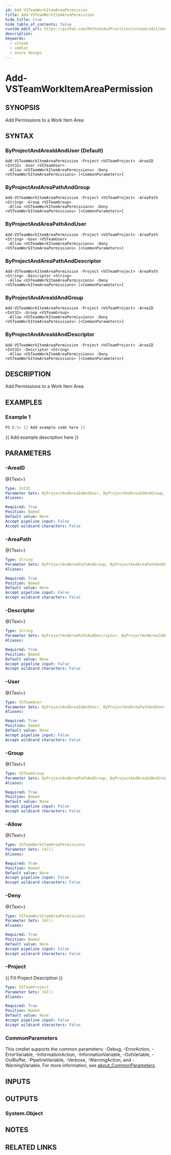 ```yaml
---
id: Add-VSTeamWorkItemAreaPermission
title: Add-VSTeamWorkItemAreaPermission
hide_title: true
hide_table_of_contents: false
custom_edit_url: https://github.com/MethodsAndPractices/vsteam/edit/master/.docs/Add-VSTeamWorkItemAreaPermission.md
description: 
keywords:
  - vsteam
  - cmdlet
  - azure devops
---
```


# Add-VSTeamWorkItemAreaPermission

## SYNOPSIS
Add Permissions to a Work Item Area

## SYNTAX

### ByProjectAndAreaIdAndUser (Default)
```
Add-VSTeamWorkItemAreaPermission -Project <VSTeamProject> -AreaID <Int32> -User <VSTeamUser>
 -Allow <VSTeamWorkItemAreaPermissions> -Deny <VSTeamWorkItemAreaPermissions> [<CommonParameters>]
```

### ByProjectAndAreaPathAndGroup
```
Add-VSTeamWorkItemAreaPermission -Project <VSTeamProject> -AreaPath <String> -Group <VSTeamGroup>
 -Allow <VSTeamWorkItemAreaPermissions> -Deny <VSTeamWorkItemAreaPermissions> [<CommonParameters>]
```

### ByProjectAndAreaPathAndUser
```
Add-VSTeamWorkItemAreaPermission -Project <VSTeamProject> -AreaPath <String> -User <VSTeamUser>
 -Allow <VSTeamWorkItemAreaPermissions> -Deny <VSTeamWorkItemAreaPermissions> [<CommonParameters>]
```

### ByProjectAndAreaPathAndDescriptor
```
Add-VSTeamWorkItemAreaPermission -Project <VSTeamProject> -AreaPath <String> -Descriptor <String>
 -Allow <VSTeamWorkItemAreaPermissions> -Deny <VSTeamWorkItemAreaPermissions> [<CommonParameters>]
```

### ByProjectAndAreaIdAndGroup
```
Add-VSTeamWorkItemAreaPermission -Project <VSTeamProject> -AreaID <Int32> -Group <VSTeamGroup>
 -Allow <VSTeamWorkItemAreaPermissions> -Deny <VSTeamWorkItemAreaPermissions> [<CommonParameters>]
```

### ByProjectAndAreaIdAndDescriptor
```
Add-VSTeamWorkItemAreaPermission -Project <VSTeamProject> -AreaID <Int32> -Descriptor <String>
 -Allow <VSTeamWorkItemAreaPermissions> -Deny <VSTeamWorkItemAreaPermissions> [<CommonParameters>]
```

## DESCRIPTION
Add Permissions to a Work Item Area

## EXAMPLES

### Example 1
```powershell
PS C:\> {{ Add example code here }}
```

{{ Add example description here }}

## PARAMETERS

### -AreaID
@{Text=}

```yaml
Type: Int32
Parameter Sets: ByProjectAndAreaIdAndUser, ByProjectAndAreaIdAndGroup, ByProjectAndAreaIdAndDescriptor
Aliases:

Required: True
Position: Named
Default value: None
Accept pipeline input: False
Accept wildcard characters: False
```

### -AreaPath
@{Text=}

```yaml
Type: String
Parameter Sets: ByProjectAndAreaPathAndGroup, ByProjectAndAreaPathAndUser, ByProjectAndAreaPathAndDescriptor
Aliases:

Required: True
Position: Named
Default value: None
Accept pipeline input: False
Accept wildcard characters: False
```

### -Descriptor
@{Text=}

```yaml
Type: String
Parameter Sets: ByProjectAndAreaPathAndDescriptor, ByProjectAndAreaIdAndDescriptor
Aliases:

Required: True
Position: Named
Default value: None
Accept pipeline input: False
Accept wildcard characters: False
```

### -User
@{Text=}

```yaml
Type: VSTeamUser
Parameter Sets: ByProjectAndAreaIdAndUser, ByProjectAndAreaPathAndUser
Aliases:

Required: True
Position: Named
Default value: None
Accept pipeline input: False
Accept wildcard characters: False
```

### -Group
@{Text=}

```yaml
Type: VSTeamGroup
Parameter Sets: ByProjectAndAreaPathAndGroup, ByProjectAndAreaIdAndGroup
Aliases:

Required: True
Position: Named
Default value: None
Accept pipeline input: False
Accept wildcard characters: False
```

### -Allow
@{Text=}

```yaml
Type: VSTeamWorkItemAreaPermissions
Parameter Sets: (All)
Aliases:

Required: True
Position: Named
Default value: None
Accept pipeline input: False
Accept wildcard characters: False
```

### -Deny
@{Text=}

```yaml
Type: VSTeamWorkItemAreaPermissions
Parameter Sets: (All)
Aliases:

Required: True
Position: Named
Default value: None
Accept pipeline input: False
Accept wildcard characters: False
```

### -Project
{{ Fill Project Description }}

```yaml
Type: VSTeamProject
Parameter Sets: (All)
Aliases:

Required: True
Position: Named
Default value: None
Accept pipeline input: False
Accept wildcard characters: False
```

### CommonParameters
This cmdlet supports the common parameters: -Debug, -ErrorAction, -ErrorVariable, -InformationAction, -InformationVariable, -OutVariable, -OutBuffer, -PipelineVariable, -Verbose, -WarningAction, and -WarningVariable. For more information, see [about_CommonParameters](http://go.microsoft.com/fwlink/?LinkID=113216).

## INPUTS

## OUTPUTS

### System.Object
## NOTES

## RELATED LINKS

